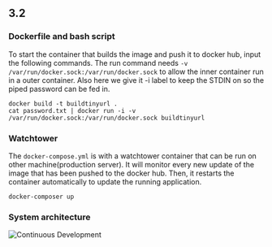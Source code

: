 ## 3.2 

### Dockerfile and bash script

To start the container that builds the image and push it to docker hub, input the following commands. The run command needs `-v /var/run/docker.sock:/var/run/docker.sock` to allow the inner container run in a outer container. Also here we give it -i label to keep the STDIN on so the piped password can be fed in.

```shell
docker build -t buildtinyurl .
cat password.txt | docker run -i -v /var/run/docker.sock:/var/run/docker.sock buildtinyurl
```

### Watchtower

The `docker-compose.yml` is with a watchtower container that can be run on other machine(production server). It will monitor every new update of the image that has been pushed to the docker hub. Then, it restarts the container automatically to update the running application.

```shell
docker-composer up
```

### System architecture
![Continuous Development](https://user-images.githubusercontent.com/14807898/125167390-8528e980-e1a0-11eb-875b-93baee3c6d57.png)
